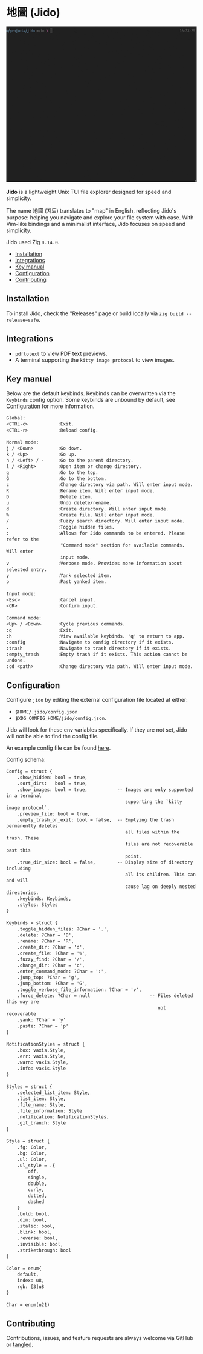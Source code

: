 # 地圖 (Jido)

![Jido preview](./assets/preview.gif)

**Jido** is a lightweight Unix TUI file explorer designed for speed and 
simplicity.

The name 地圖 (지도) translates to "map" in English, reflecting Jido's 
purpose: helping you navigate and explore your file system with ease. With 
Vim-like bindings and a minimalist interface, Jido focuses on speed and
simplicity.

Jido used Zig `0.14.0`.

- [Installation](#installation)
- [Integrations](#integrations)
- [Key manual](#key-manual)
- [Configuration](#configuration)
- [Contributing](#contributing)

## Installation
To install Jido, check the "Releases" page or build locally 
via `zig build --release=safe`.

## Integrations
- `pdftotext` to view PDF text previews.
- A terminal supporting the `kitty image protocol` to view images.

## Key manual
Below are the default keybinds. Keybinds can be overwritten via the `Keybinds`
config option. Some keybinds are unbound by default, see [Configuration](#configuration) 
for more information.

```
Global:
<CTRL-c>           :Exit.
<CTRL-r>           :Reload config.

Normal mode:
j / <Down>         :Go down.
k / <Up>           :Go up.
h / <Left> / -     :Go to the parent directory.
l / <Right>        :Open item or change directory.
g                  :Go to the top.
G                  :Go to the bottom.
c                  :Change directory via path. Will enter input mode.
R                  :Rename item. Will enter input mode.
D                  :Delete item.
u                  :Undo delete/rename.
d                  :Create directory. Will enter input mode.
%                  :Create file. Will enter input mode.
/                  :Fuzzy search directory. Will enter input mode.
.                  :Toggle hidden files.
:                  :Allows for Jido commands to be entered. Please refer to the 
                    "Command mode" section for available commands. Will enter 
                    input mode.
v                  :Verbose mode. Provides more information about selected entry. 
y                  :Yank selected item. 
p                  :Past yanked item. 

Input mode:
<Esc>              :Cancel input.
<CR>               :Confirm input.

Command mode:
<Up> / <Down>      :Cycle previous commands.
:q                 :Exit.
:h                 :View available keybinds. 'q' to return to app.
:config            :Navigate to config directory if it exists.
:trash             :Navigate to trash directory if it exists.
:empty_trash       :Empty trash if it exists. This action cannot be undone.
:cd <path>         :Change directory via path. Will enter input mode.
```

## Configuration
Configure `jido` by editing the external configuration file located at either:
- `$HOME/.jido/config.json`
- `$XDG_CONFIG_HOME/jido/config.json`.

Jido will look for these env variables specifically. If they are not set, Jido 
will not be able to find the config file.

An example config file can be found [here](https://github.com/BrookJeynes/jido/blob/main/example-config.json).

Config schema:
```
Config = struct {
    .show_hidden: bool = true,
    .sort_dirs:   bool = true,
    .show_images: bool = true,           -- Images are only supported in a terminal 
                                            supporting the `kitty image protocol`.
    .preview_file: bool = true,
    .empty_trash_on_exit: bool = false,  -- Emptying the trash permanently deletes 
                                            all files within the trash. These 
                                            files are not recoverable past this 
                                            point.
    .true_dir_size: bool = false,        -- Display size of directory including 
                                            all its children. This can and will 
                                            cause lag on deeply nested directories.
    .keybinds: Keybinds,
    .styles: Styles
}

Keybinds = struct {
    .toggle_hidden_files: ?Char = '.',
    .delete: ?Char = 'D',
    .rename: ?Char = 'R',
    .create_dir: ?Char = 'd',
    .create_file: ?Char = '%',
    .fuzzy_find: ?Char = '/',
    .change_dir: ?Char = 'c',
    .enter_command_mode: ?Char = ':',
    .jump_top: ?Char = 'g',
    .jump_bottom: ?Char = 'G',
    .toggle_verbose_file_information: ?Char = 'v',
    .force_delete: ?Char = null                      -- Files deleted this way are 
                                                        not recoverable
    .yank: ?Char = 'y'
    .paste: ?Char = 'p'
}

NotificationStyles = struct {
    .box: vaxis.Style,
    .err: vaxis.Style,
    .warn: vaxis.Style,
    .info: vaxis.Style
}

Styles = struct {
    .selected_list_item: Style,
    .list_item: Style,
    .file_name: Style,
    .file_information: Style
    .notification: NotificationStyles,
    .git_branch: Style
}

Style = struct {
    .fg: Color,
    .bg: Color,
    .ul: Color,
    .ul_style = .{
        off,
        single,
        double,
        curly,
        dotted,
        dashed
    }
    .bold: bool,
    .dim: bool,
    .italic: bool,
    .blink: bool,
    .reverse: bool,
    .invisible: bool,
    .strikethrough: bool
}

Color = enum{
    default,
    index: u8,
    rgb: [3]u8
}

Char = enum(u21)
```

## Contributing
Contributions, issues, and feature requests are always welcome via GitHub or
[tangled](https://tangled.sh/@brookjeynes.dev/jido).
